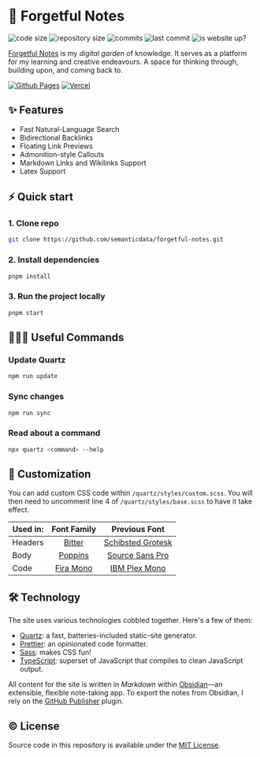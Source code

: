 # 🌱 Forgetful Notes

![code size](https://img.shields.io/github/languages/code-size/semanticdata/forgetful-notes) ![repository size](https://img.shields.io/github/repo-size/semanticdata/forgetful-notes) ![commits](https://img.shields.io/github/commit-activity/t/semanticdata/forgetful-notes) ![last commit](https://img.shields.io/github/last-commit/semanticdata/forgetful-notes) ![is website up?](https://img.shields.io/website/https/forgetfulnotes.com.svg)

[Forgetful Notes](https://forgetfulnotes.com) is my _digital garden_ of knowledge. It serves as a platform for my learning and creative endeavours. A space for thinking through, building upon, and coming back to.

[![Github Pages](https://img.shields.io/badge/github%20pages-121013?style=for-the-badge&logo=github&logoColor=white)](https://forgetfulnotes.com/) [![Vercel](https://img.shields.io/badge/vercel-%23000000.svg?style=for-the-badge&logo=vercel&logoColor=white)](https://forgetful-notes.vercel.app/)

## ✨ Features

- Fast Natural-Language Search
- Bidirectional Backlinks
- Floating Link Previews
- Admonition-style Callouts
- Markdown Links and Wikilinks Support
- Latex Support

## ⚡ Quick start

### 1. Clone repo

```sh
git clone https://github.com/semanticdata/forgetful-notes.git
```

### 2. Install dependencies

```sh
pnpm install
```

### 3. Run the project locally

```sh
pnpm start
```

## 👨🏼‍💻 Useful Commands

### Update Quartz

```sh
npm run update
```

### Sync changes

```sh
npm run sync
```

### Read about a command

```sh
npx quartz <command> --help
```

## 🎨 Customization

You can add custom CSS code within `/quartz/styles/custom.scss`. You will then need to uncomment line 4 of `/quartz/styles/base.scss` to have it take effect.

| Used in: | Font Family | Previous Font |
| --- | :-: | :-: |
| Headers | [Bitter](https://fonts.google.com/specimen/Bitter) | [Schibsted Grotesk](https://fonts.google.com/specimen/Schibsted+Grotesk) |
| Body | [Poppins](https://fonts.google.com/specimen/Poppins) | [Source Sans Pro](https://fonts.google.com/specimen/Source+Sans+3) |
| Code | [Fira Mono](https://fonts.google.com/specimen/Fira+Mono) | [IBM Plex Mono](https://fonts.google.com/specimen/IBM+Plex+Mono) |

## 🛠️ Technology

The site uses various technologies cobbled together. Here's a few of them:

- [Quartz](https://github.com/jackyzha0/quartz): a fast, batteries-included static-site generator.
- [Prettier](https://github.com/prettier/prettier): an opinionated code formatter.
- [Sass](https://github.com/sass/sass): makes CSS fun!
- [TypeScript](https://github.com/microsoft/TypeScript): superset of JavaScript that compiles to clean JavaScript output.

All content for the site is written in _Markdown_ within [Obsidian](https://obsidian.md/)—an extensible, flexible note-taking app. To export the notes from Obsidian, I rely on the [GitHub Publisher](https://github.com/ObsidianPublisher) plugin.

## © License

Source code in this repository is available under the [MIT License](LICENSE).
